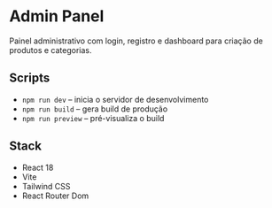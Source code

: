 # Admin Panel

Painel administrativo com login, registro e dashboard para criação de produtos e categorias.

## Scripts

- `npm run dev` – inicia o servidor de desenvolvimento
- `npm run build` – gera build de produção
- `npm run preview` – pré-visualiza o build

## Stack

- React 18
- Vite
- Tailwind CSS
- React Router Dom
